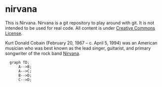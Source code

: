 # nirvana
This is Nirvana. Nirvana is a git repository to play around with git. It is not intended to be used for real code. All content is under [Creative Commons License](https://github.com/marco-a-wagner/nirvana/blob/master/LICENSE).

Kurt Donald Cobain (February 20, 1967 – c. April 5, 1994) was an American musician who was best known as the lead singer, guitarist, and primary songwriter of the rock band [Nirvana](https://en.wikipedia.org/wiki/Nirvana_(band)).

```mermaid
  graph TD;
      A-->B;
      A-->C;
      B-->D;
      C-->D;
```
